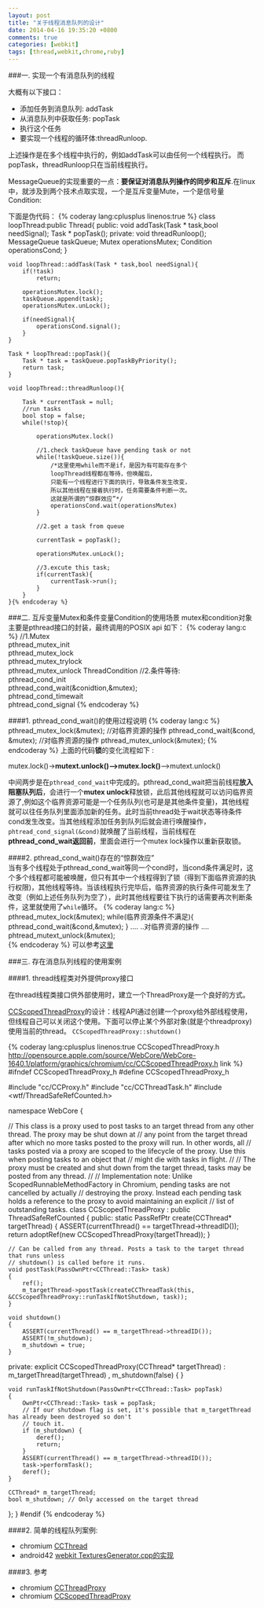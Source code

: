 ```yaml
---
layout: post
title: "关于线程消息队列的设计"
date: 2014-04-16 19:35:20 +0800
comments: true
categories: [webkit]
tags: [thread,webkit,chrome,ruby]
---
```


###一. 实现一个有消息队列的线程

大概有以下接口：  

* 添加任务到消息队列: addTask
* 从消息队列中获取任务: popTask 
* 执行这个任务
* 要实现一个线程的循环体:threadRunloop.

上述操作是在多个线程中执行的，例如addTask可以由任何一个线程执行。
而popTask，threadRunloop只在当前线程执行。

MessageQueue的实现重要的一点：**要保证对消息队列操作的同步和互斥**.在linux中，就涉及到两个技术点取实现，一个是互斥变量Mute，一个是信号量Condition:
<!--more-->
下面是伪代码：
{% coderay lang:cplusplus linenos:true %}
class loopThread:public Thread{
	public:
		void addTask(Task * task,bool needSignal);
		Task * popTask();
	private:
		void threadRunloop();
		MessageQueue taskQueue;
		Mutex operationsMutex;
		Condition operationsCond;
	}
	
	void loopThread::addTask(Task * task,bool needSignal){
		if(!task)
			return;
			
		operationsMutex.lock();
		taskQueue.append(task);
		operationsMutex.unLock();
		
		if(needSignal){
			operationsCond.signal();
		}
	}
    
    Task * loopThread::popTask(){
    	Task * task = taskQueue.popTaskByPriority();
    	return task;
    }
    
    void loopThread::threadRunloop(){
    	
    	Task * currentTask = null; 
    	//run tasks 
    	bool stop = false;
    	while(!stop){
    	
    		operationsMutex.lock()
    		
    		//1.check taskQueue have pending task or not
    		while(!taskQueue.size()){
    			/*这里使用while而不是if，是因为有可能存在多个
    			loopThread线程都在等待，但唤醒后，
    			只能有一个线程进行下面的执行，导致条件发生改变，
    			所以其他线程在接着执行时，任务需要条件判断一次。
    			这就是所谓的“惊群效应”*/
    			operationsCond.wait(operationsMutex)
    		}
    		
    		//2.get a task from queue
    		
    		currentTask = popTask();
    		
    		operationsMutex.unLock();
    	
    		//3.excute this task;
    		if(currentTask){
    			currentTask->run();
    		}
    	}
    }{% endcoderay %}

###二. 互斥变量Mutex和条件变量Condition的使用场景
mutex和condition对象主要是pthread接口的封装，最终调用的POSIX api 如下：
	{% coderay lang:c %}
	//1.Mutex   
	pthread_mutex_init  
	pthread_mutex_lock  
	pthread_mutex_trylock  
	pthread_mutex_unlock
	ThreadCondition 
	//2.条件等待:  
	pthread_cond_init  
	pthread_cond_wait(&conidtion,&mutex);  
	phtread_cond_timewait	  
	phtread_cond_signal	
	{% endcoderay %}
	
####1. pthread_cond_wait()的使用过程说明
	{% coderay lang:c %}  
	pthread_mutex_lock(&mutex);
	//对临界资源的操作 
	pthread_cond_wait(&cond, &mutex);
	//对临界资源的操作 
	pthread_mutex_unlock(&mutex);
	{% endcoderay %}
上面的代码**锁**的变化流程如下 :
	
mutex.lock()->**mutext.unlock()-->mutex.lock()**-->mutext.unlock()
	
中间两步是在`pthread_cond_wait`中完成的。pthread_cond_wait把当前线程**放入阻塞队列后**，会进行一个**mutex unlock**释放锁，此后其他线程就可以访问临界资源了,例如这个临界资源可能是一个任务队列(也可是是其他条件变量)，其他线程就可以往任务队列里面添加新的任务。此时当前thread处于wait状态等待条件cond发生改变。当其他线程添加任务到队列后就会进行唤醒操作，`phtread_cond_signal(&cond)`就唤醒了当前线程，当前线程在**pthread_cond_wait返回前**，里面会进行一个mutex lock操作以重新获取锁。

	 

####2. pthread_cond_wait()存在的“惊群效应”  
当有多个线程处于pthread_cond_wait等同一个cond时，当cond条件满足时，这个多个线程都可能被唤醒，但只有其中一个线程得到了锁（得到下面临界资源的执行权限)，其他线程等待。当该线程执行完毕后，临界资源的执行条件可能发生了改变（例如上述任务队列为空了），此时其他线程要往下执行的话需要再次判断条件，这里就使用了`while`循环。
	{% coderay lang:c %}
	pthread_mutex_lock(&mutex);
	while(临界资源条件不满足){
	pthread_cond_wait(&cond,&mutex);
	}
	....
	..对临界资源的操作
	....
	phtread_mutext_unlock(&mutex);	
	{% endcoderay %}
可以参考[这里](http://hi.baidu.com/yangyangye2008/item/454628450f8f7890833ae1a8)


###三. 存在消息队列线程的使用案例

####1. thread线程类对外提供proxy接口

在thread线程类接口供外部使用时，建立一个ThreadProxy是一个良好的方式。


[CCScopedThreadProxy](http://opensource.apple.com/source/WebCore/WebCore-1640.1/platform/graphics/chromium/cc/CCScopedThreadProxy.h)的设计：线程API通过创建一个proxy给外部线程使用，但线程自己可以关闭这个使用。下面可以停止某个外部对象(就是个threadproxy)使用当前的thread。
`CCScopedThreadProxy::shutdown()`

{% coderay lang:cplusplus linenos:true CCScopedThreadProxy.h http://opensource.apple.com/source/WebCore/WebCore-1640.1/platform/graphics/chromium/cc/CCScopedThreadProxy.h  link %} 
#ifndef CCScopedThreadProxy_h
#define CCScopedThreadProxy_h

#include "cc/CCProxy.h"
#include "cc/CCThreadTask.h"
#include <wtf/ThreadSafeRefCounted.h>

namespace WebCore {

// This class is a proxy used to post tasks to an target thread from any other thread. The proxy may be shut down at
// any point from the target thread after which no more tasks posted to the proxy will run. In other words, all
// tasks posted via a proxy are scoped to the lifecycle of the proxy. Use this when posting tasks to an object that
// might die with tasks in flight.
//
// The proxy must be created and shut down from the target thread, tasks may be posted from any thread.
//
// Implementation note: Unlike ScopedRunnableMethodFactory in Chromium, pending tasks are not cancelled by actually
// destroying the proxy. Instead each pending task holds a reference to the proxy to avoid maintaining an explicit
// list of outstanding tasks.
class CCScopedThreadProxy : public ThreadSafeRefCounted<CCScopedThreadProxy> {
public:
    static PassRefPtr<CCScopedThreadProxy> create(CCThread* targetThread)
    {
        ASSERT(currentThread() == targetThread->threadID());
        return adoptRef(new CCScopedThreadProxy(targetThread));
    }
    
    // Can be called from any thread. Posts a task to the target thread that runs unless
    // shutdown() is called before it runs.
    void postTask(PassOwnPtr<CCThread::Task> task)
    {
        ref();
        m_targetThread->postTask(createCCThreadTask(this, &CCScopedThreadProxy::runTaskIfNotShutdown, task));
    }
    
    void shutdown()
    {
        ASSERT(currentThread() == m_targetThread->threadID());
        ASSERT(!m_shutdown);
        m_shutdown = true;
    }

private:
    explicit CCScopedThreadProxy(CCThread* targetThread)
        : m_targetThread(targetThread)
        , m_shutdown(false) { }

    void runTaskIfNotShutdown(PassOwnPtr<CCThread::Task> popTask)
    {
        OwnPtr<CCThread::Task> task = popTask;
        // If our shutdown flag is set, it's possible that m_targetThread has already been destroyed so don't
        // touch it.
        if (m_shutdown) {
            deref();
            return;
        }
        ASSERT(currentThread() == m_targetThread->threadID());
        task->performTask();
        deref();
    }

    CCThread* m_targetThread;
    bool m_shutdown; // Only accessed on the target thread
};
}
#endif
{% endcoderay %}
	
 

####2. 简单的线程队列案例:  

* chromium [CCThread](http://www.opensource.apple.com/source/WebCore/WebCore-1298.39/platform/graphics/chromium/cc/CCThread.cpp)
* android42 [webkit TexturesGenerator.cpp的实现](https://android.googlesource.com/platform/external/webkit/+/42326004062d6b846c3050ad03a1e80fa9db425c/Source/WebCore/platform/graphics/android/rendering/TexturesGenerator.cpp)

####3. 参考
* chromium [CCThreadProxy](https://gitorious.org/webkit-clutter/webkit-clutter/source/804b17d000553df4f01db334f97c9bd01e416716:Source/WebCore/platform/graphics/chromium/cc/CCThreadProxy.cpp#L82-348)
* chromium [CCScopedThreadProxy](http://opensource.apple.com/source/WebCore/WebCore-1640.1/platform/graphics/chromium/cc/CCScopedThreadProxy.h)